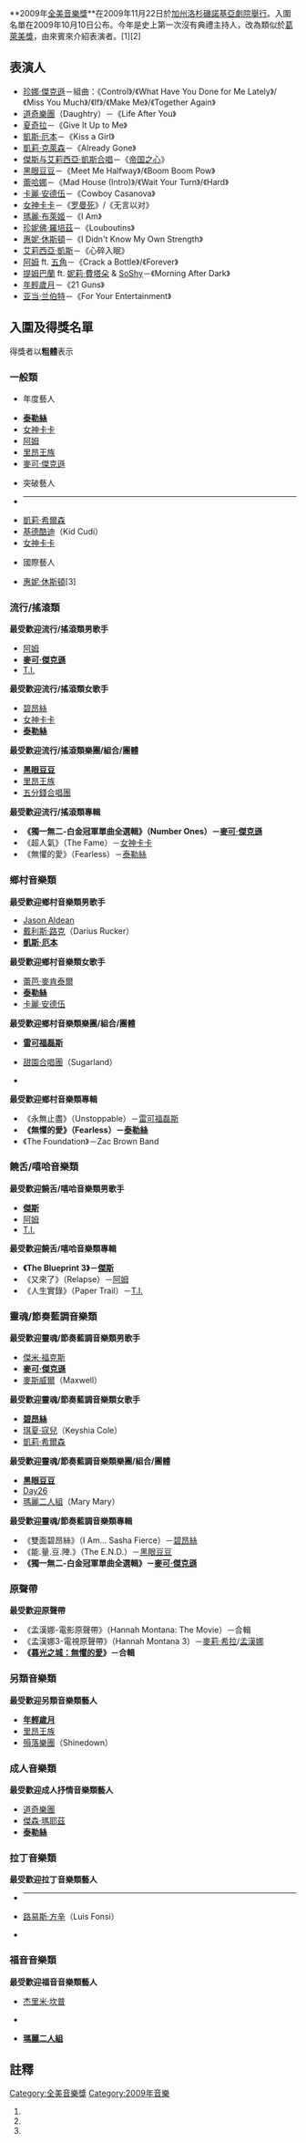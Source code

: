 **2009年[全美音樂獎](../Page/全美音樂獎.md "wikilink")**在2009年11月22日於[加州](../Page/加州.md "wikilink")[洛杉磯諾基亞劇院舉行](../Page/洛杉磯.md "wikilink")。入圍名單在2009年10月10日公布。今年是史上第一次沒有典禮主持人，改為類似於[葛萊美獎](../Page/葛萊美獎.md "wikilink")，由來賓來介紹表演者。\[1\]\[2\]

## 表演人

  - [珍娜·傑克遜](../Page/珍娜·傑克遜.md "wikilink")－組曲：《Control》/《What Have You
    Done for Me Lately》/《Miss You Much》/《If》/《Make Me》/《Together Again》
  - [道奇樂團](../Page/道奇樂團.md "wikilink")（Daughtry）－《Life After You》
  - [夏奇拉](../Page/夏奇拉.md "wikilink")－《Give It Up to Me》
  - [凱斯·厄本](../Page/凱斯·厄本.md "wikilink")－《Kiss a Girl》
  - [凱莉·克萊森](../Page/凱莉·克萊森.md "wikilink")－《Already Gone》
  - [傑斯与](../Page/Jay-Z.md "wikilink")[艾莉西亞·凱斯合唱](../Page/艾莉西亞·凱斯.md "wikilink")－《[帝国之心](../Page/帝国之心.md "wikilink")》
  - [黑眼豆豆](../Page/黑眼豆豆.md "wikilink")－《Meet Me Halfway》/《Boom Boom Pow》
  - [蕾哈娜](../Page/蕾哈娜.md "wikilink")－《Mad House (Intro)》/《Wait Your
    Turn》/《Hard》
  - [卡麗·安德伍](../Page/卡麗·安德伍.md "wikilink")－《Cowboy Casanova》
  - [女神卡卡](../Page/女神卡卡.md "wikilink")－《[罗曼死](../Page/罗曼死.md "wikilink")》/《无言以对》
  - [瑪麗·布萊姬](../Page/瑪麗·布萊姬.md "wikilink")－《I Am》
  - [珍妮佛·羅培茲](../Page/珍妮佛·羅培茲.md "wikilink")－《Louboutins》
  - [惠妮·休斯頓](../Page/惠妮·休斯頓.md "wikilink")－《I Didn't Know My Own
    Strength》
  - [艾莉西亞·凱斯](../Page/艾莉西亞·凱斯.md "wikilink")－《心碎入眠》
  - [阿姆](../Page/阿姆.md "wikilink") ft.
    [五角](../Page/50_Cent.md "wikilink")－《Crack a Bottle》/《Forever》
  - [提姆巴蘭](../Page/提姆巴蘭.md "wikilink") ft.
    [妮莉·費塔朵](../Page/妮莉·費塔朵.md "wikilink") &
    [SoShy](../Page/Soshy.md "wikilink")－《Morning After Dark》
  - [年輕歲月](../Page/年輕歲月.md "wikilink")－《21 Guns》
  - [亚当·兰伯特](../Page/亚当·兰伯特.md "wikilink")－《For Your Entertainment》

## 入圍及得獎名單

得獎者以**粗體**表示

### 一般類

  - 年度藝人

<!-- end list -->

  - **[泰勒絲](../Page/泰勒絲.md "wikilink")**
  - [女神卡卡](../Page/女神卡卡.md "wikilink")
  - [阿姆](../Page/阿姆.md "wikilink")
  - [里昂王族](../Page/里昂王族.md "wikilink")
  - [麥可·傑克遜](../Page/麥可·傑克遜.md "wikilink")

<!-- end list -->

  - 突破藝人

<!-- end list -->

  - ****
  - [凱莉·希爾森](../Page/凱莉·希爾森.md "wikilink")
  - [基德酷迪](../Page/基德酷迪.md "wikilink")（Kid Cudi）
  - [女神卡卡](../Page/女神卡卡.md "wikilink")

<!-- end list -->

  - 國際藝人

<!-- end list -->

  - [惠妮·休斯頓](../Page/惠妮·休斯頓.md "wikilink")\[3\]

### 流行/搖滾類

**最受歡迎流行/搖滾類男歌手**

  - [阿姆](../Page/阿姆.md "wikilink")
  - **[麥可·傑克遜](../Page/麥可·傑克遜.md "wikilink")**
  - [T.I.](../Page/T.I..md "wikilink")

**最受歡迎流行/搖滾類女歌手**

  - [碧昂絲](../Page/碧昂絲.md "wikilink")
  - [女神卡卡](../Page/女神卡卡.md "wikilink")
  - **[泰勒絲](../Page/泰勒絲.md "wikilink")**

**最受歡迎流行/搖滾類樂團/組合/團體**

  - **[黑眼豆豆](../Page/黑眼豆豆.md "wikilink")**
  - [里昂王族](../Page/里昂王族.md "wikilink")
  - [五分錢合唱團](../Page/五分錢合唱團.md "wikilink")

**最受歡迎流行/搖滾類專輯**

  - **《獨一無二-白金冠軍單曲全選輯》（Number
    Ones）－[麥可·傑克遜](../Page/麥可·傑克遜.md "wikilink")**
  - 《超人氣》（The Fame）－[女神卡卡](../Page/女神卡卡.md "wikilink")
  - 《無懼的愛》（Fearless）－[泰勒絲](../Page/泰勒絲.md "wikilink")

### 鄉村音樂類

**最受歡迎鄉村音樂類男歌手**

  - [Jason Aldean](../Page/傑森·奧爾迪恩.md "wikilink")
  - [戴利斯·路克](../Page/戴利斯·路克.md "wikilink")（Darius Rucker）
  - **[凱斯·厄本](../Page/凱斯·厄本.md "wikilink")**

**最受歡迎鄉村音樂類女歌手**

  - [蕾芭·麥肯泰爾](../Page/蕾芭·麥肯泰爾.md "wikilink")
  - **[泰勒絲](../Page/泰勒絲.md "wikilink")**
  - [卡麗·安德伍](../Page/卡麗·安德伍.md "wikilink")

**最受歡迎鄉村音樂類樂團/組合/團體**

  - **[雷可福磊斯](../Page/雷可福磊斯.md "wikilink")**

  - [甜園合唱團](../Page/甜園合唱團.md "wikilink")（Sugarland）

  -
**最受歡迎鄉村音樂類專輯**

  - 《永無止盡》（Unstoppable）－[雷可福磊斯](../Page/雷可福磊斯.md "wikilink")
  - **《無懼的愛》（Fearless）－[泰勒絲](../Page/泰勒絲.md "wikilink")**
  - 《The Foundation》－Zac Brown Band

### 饒舌/嘻哈音樂類

**最受歡迎饒舌/嘻哈音樂類男歌手**

  - **[傑斯](../Page/Jay-Z.md "wikilink")**
  - [阿姆](../Page/阿姆.md "wikilink")
  - [T.I.](../Page/T.I..md "wikilink")

**最受歡迎饒舌/嘻哈音樂類專輯**

  - **《The Blueprint 3》－[傑斯](../Page/Jay-Z.md "wikilink")**
  - 《又來了》（Relapse）－[阿姆](../Page/阿姆.md "wikilink")
  - 《人生實錄》（Paper Trail）－[T.I.](../Page/T.I..md "wikilink")

### 靈魂/節奏藍調音樂類

**最受歡迎靈魂/節奏藍調音樂類男歌手**

  - [傑米·福克斯](../Page/傑米·福克斯.md "wikilink")
  - **[麥可·傑克遜](../Page/麥可·傑克遜.md "wikilink")**
  - [麥斯威爾](../Page/麥斯威爾_\(歌手\).md "wikilink")（Maxwell）

**最受歡迎靈魂/節奏藍調音樂類女歌手**

  - **[碧昂絲](../Page/碧昂絲.md "wikilink")**
  - [琪夏·寇兒](../Page/琪夏·寇兒.md "wikilink")（Keyshia Cole）
  - [凱莉·希爾森](../Page/凱莉·希爾森.md "wikilink")

**最受歡迎靈魂/節奏藍調音樂類樂團/組合/團體**

  - **[黑眼豆豆](../Page/黑眼豆豆.md "wikilink")**
  - [Day26](../Page/Day26.md "wikilink")
  - [瑪麗二人組](../Page/瑪麗二人組.md "wikilink")（Mary Mary）

**最受歡迎靈魂/節奏藍調音樂類專輯**

  - 《雙面碧昂絲》（I Am... Sasha Fierce）－[碧昂絲](../Page/碧昂絲.md "wikilink")
  - 《能.量.豆.陣.》（The E.N.D.）－[黑眼豆豆](../Page/黑眼豆豆.md "wikilink")
  - **《獨一無二-白金冠軍單曲全選輯》－[麥可·傑克遜](../Page/麥可·傑克遜.md "wikilink")**

### 原聲帶

**最受歡迎原聲帶**

  - 《孟漢娜-電影原聲帶》（Hannah Montana: The Movie）－合輯
  - 《孟漢娜3-電視原聲帶》（Hannah Montana
    3）－[麥莉·希拉](../Page/麥莉·希拉.md "wikilink")/[孟漢娜](../Page/孟漢娜.md "wikilink")
  - **《[暮光之城：無懼的愛](../Page/暮光之城：無懼的愛_\(2008年電影\).md "wikilink")》－合輯**

### 另類音樂類

**最受歡迎另類音樂類藝人**

  - **[年輕歲月](../Page/年輕歲月.md "wikilink")**
  - [里昂王族](../Page/里昂王族.md "wikilink")
  - [殞落樂團](../Page/殞落樂團.md "wikilink")（Shinedown）

### 成人音樂類

**最受歡迎成人抒情音樂類藝人**

  - [道奇樂團](../Page/道奇樂團.md "wikilink")
  - [傑森·瑪耶茲](../Page/傑森·瑪耶茲.md "wikilink")
  - **[泰勒絲](../Page/泰勒絲.md "wikilink")**

### 拉丁音樂類

**最受歡迎拉丁音樂類藝人**

  - ****

  - [路易斯·方辛](../Page/路易斯·方辛.md "wikilink")（Luis Fonsi）

  -
### 福音音樂類

**最受歡迎福音音樂類藝人**

  - [杰里米·坎普](../Page/杰里米·坎普.md "wikilink")

  -
  - **[瑪麗二人組](../Page/瑪麗二人組.md "wikilink")**

## 註釋

[Category:全美音樂獎](https://zh.wikipedia.org/wiki/Category:全美音樂獎 "wikilink")
[Category:2009年音樂](https://zh.wikipedia.org/wiki/Category:2009年音樂 "wikilink")

1.
2.
3.